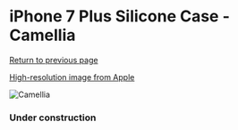 # iPhone 7 Plus Silicone Case - Camellia

[Return to previous page](/iphone_7)

[High-resolution image from Apple](https://store.storeimages.cdn-apple.com/8756/as-images.apple.com/is/MQ0N2?wid=4500&hei=4500&fmt=png)

<div style="width: 384px"><img src="/everypreview/MQ0N2.png" alt="Camellia"></div>

### Under construction
